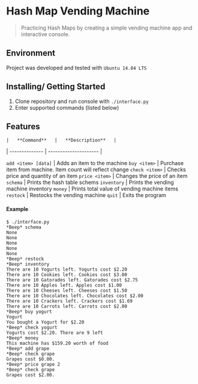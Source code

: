 # Hash Map Vending Machine
> Practicing Hash Maps by creating a simple vending machine app and interactive console.

## Environment
Project  was developed and tested with `Ubuntu 14.04 LTS`

## Installing/ Getting Started
1. Clone repository and run  console with `./interface.py`
2. Enter supported commands (listed below)


## Features
	|   **Command**   |   **Description**   |
| -------------- | --------------------- |

`add <item> [data]` | Adds an item to the machine
`buy <item>` | Purchase item from machine. Item count will reflect change
`check <item>` | Checks price and quantity of an item
`price <item>` | Changes the price of an item
`schema` | Prints the hash table schems
`inventory` | Prints the vending machine inventory
`money` | Prints total value of vending machine items
`restock` | Restocks the vending machine
`quit` | Exits the program


#### Example
```
$ ./interface.py
*Beep* schema
None
None
None
None
None
*Beep* restock
*Beep* inventory
There are 10 Yogurts left. Yogurts cost $2.20
There are 10 Cookies left. Cookies cost $3.00
There are 10 Gatorades left. Gatorades cost $2.75
There are 10 Apples left. Apples cost $1.00
There are 10 Cheeses left. Cheeses cost $1.50
There are 10 Chocolates left. Chocolates cost $2.00
There are 10 Crackers left. Crackers cost $1.69
There are 10 Carrots left. Carrots cost $2.00
*Beep* buy yogurt
Yogurt
You bought a Yogurt for $2.20
*Beep* check yogurt
Yogurts cost $2.20. There are 9 left
*Beep* money
This machine has $159.20 worth of food
*Beep* add grape
*Beep* check grape
Grapes cost $0.00.
*Beep* price grape 2
*Beep* check grape
Grapes cost $2.00.

```

